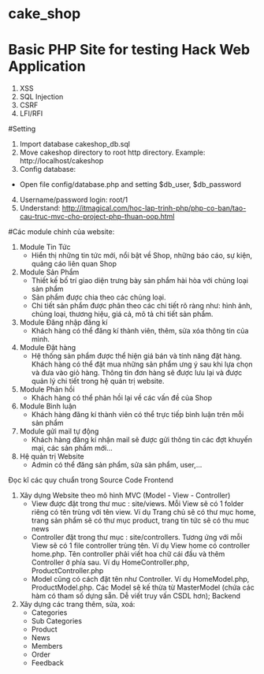 
# cake_shop
# Basic PHP Site for testing Hack Web Application
1. XSS
2. SQL Injection
3. CSRF
4. LFI/RFI

#Setting
1. Import database cakeshop_db.sql
2. Move cakeshop directory to root http directory. Example: http://localhost/cakeshop 
3. Config database:
- Open file config/database.php and setting $db_user, $db_password
4. Username/password login: root/1
5. Understand: http://itmagical.com/hoc-lap-trinh-php/php-co-ban/tao-cau-truc-mvc-cho-project-php-thuan-oop.html


#Các module chính của website:
1. Module Tin Tức
	- Hiển thị những tin tức mới, nổi bật về Shop, những báo cáo, sự kiện, quảng cáo liên quan Shop
2. Module Sản Phẩm
	- Thiết kế bố trí giao diện trưng bày sản phẩm hài hòa với chủng loại sản phẩm
	- Sản phẩm được chia theo các chủng loại.
	- Chi tiết sản phẩm được phân theo các chi tiết rõ ràng như: hình ảnh, chủng loại, thương hiệu, giá cả, mô tả chi tiết sản phẩm.
3. Module Đăng nhập đăng kí
	- Khách hàng có thể đăng kí thành viên, thêm, sửa xóa thông tin của mình.
4. Module Đặt hàng
	- Hệ thống sản phẩm được thể hiện giá bán và tính năng đặt hàng. Khách hàng có thể đặt mua những sản phẩm ưng ý sau khi lựa chọn và đưa vào giỏ hàng. Thông tin đơn hàng sẽ được lưu lại và được quản lý chi tiết trong hệ quản trị website.
5. Module Phản hồi
 	- Khách hàng có thể phản hồi lại về các vấn đề của Shop
6. Module Bình luận
	- Khách hàng đăng kí thành viên có thể trực tiếp bình luận trên mỗi sản phẩm
7. Module gửi mail tự động
	- Khách hàng đăng kí nhận mail sẽ được gửi thông tin các đợt khuyến mại, các sản phẩm mới...
8. Hệ quản trị Website
	- Admin có thể đăng sản phẩm, sửa sản phẩm, user,...

Đọc kĩ các quy chuẩn trong Source Code
Frontend
1. Xây dựng Website theo mô hình MVC (Model - View - Controller)
	- View được đặt trong thư muc : site/views. Mỗi View sẽ có 1 folder riêng có tên trùng với tên view. Ví dụ Trang chủ sẽ có thư mục home, trang sản phẩm sẽ có thư mục product, trang tin tức sẽ có thu muc news
	- Controller đặt trong thư mục : site/controllers. Tương ứng với mỗi View sẽ có 1 file controller trùng tên. Ví dụ View home có controller home.php. Tên controller phải viết hoa chữ cái đầu và thêm Controller ở phía sau. Ví dụ HomeController.php, ProductController.php
	- Model cũng có cách đặt tên như Controller. Ví dụ HomeModel.php, ProductModel.php. Các Model sẽ kế thừa từ MasterModel (chứa các hàm có tham số dựng sẵn. Dễ viết truy vấn CSDL hơn);
Backend
1. Xây dựng các trang thêm, sửa, xoá:
    - Categories
    - Sub Categories
    - Product
    - News
    - Members
    - Order
    - Feedback
